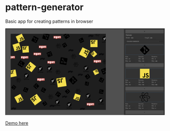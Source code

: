 # pattern-generator
Basic app for creating patterns in browser

![alt text](./doc/interface.png)

[Demo here ](https://kavi4.github.io/demos/patternGenerator/index.html)
